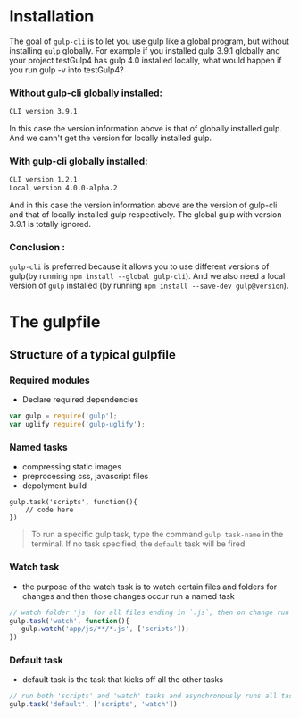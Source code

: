 # Installation

The goal of `gulp-cli` is to let you use gulp like a global program, but without installing `gulp` globally.
For example if you installed gulp 3.9.1 globally and your project testGulp4 has gulp 4.0 installed locally, 
what would happen if you run gulp -v into testGulp4?

### Without gulp-cli globally installed:
```bash
CLI version 3.9.1
```
In this case the version information above is that of globally installed gulp. And we cann't get the
version for locally installed gulp.

### With gulp-cli globally installed:
``` bash
CLI version 1.2.1
Local version 4.0.0-alpha.2
```
And in this case the version information above are the version of gulp-cli and that of locally installed gulp respectively. 
The global gulp with version 3.9.1 is totally ignored.

### Conclusion :
`gulp-cli` is preferred because it allows you to use different versions of gulp(by running ```npm install --global gulp-cli```). And we also 
need a local version of `gulp` installed (by running ```npm install --save-dev gulp@version```).

# The gulpfile

## Structure of a typical gulpfile

### Required modules
- Declare required dependencies
```javascript
var gulp = require('gulp');
var uglify require('gulp-uglify');
```

### Named tasks
- compressing static images
- preprocessing css, javascript files
- depolyment build
```jascript
gulp.task('scripts', function(){
    // code here
})
```
> To run a specific gulp task, type the command `gulp task-name` in the terminal. If no task specified, the
`default` task will be fired

### Watch task
- the purpose of the watch task is to watch certain files and folders for changes and then those changes occur run
a named task

```javascript
// watch folder 'js' for all files ending in `.js`, then on change run 'scripts' task
gulp.task('watch', function(){
   gulp.watch('app/js/**/*.js', ['scripts']);
})
```

### Default task
- default task is the task that kicks off all the other tasks

```javascript
// run both 'scripts' and 'watch' tasks and asynchronously runs all tasks at the same time
gulp.task('default', ['scripts', 'watch'])
```




